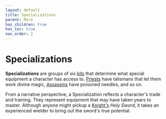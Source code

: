 ```yaml
---
layout: default
title: Specializations
parent: More
has_children: true
has_toc: true
nav_order: 2
---
```


# Specializations

**Specializations** are groups of six [kits](../../gameplay/kits.html) that determine what special equipment a character has access to. [Priests](priest.html) have talismans that let them work divine magic, [Assassins](assassin.html) have poisoned needles, and so on.

From a narrative perspective, a Specialization reflects a character's trade and training. They represent equipment that may have taken years to master. Although anyone might pickup a [Knight's](knight.html) *Holy Sword*, it takes an experienced wielder to bring out the sword's true potential.

